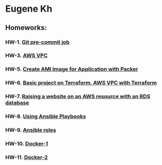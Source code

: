 # Eugene Kh
## Homeworks:

### HW-1. [Git pre-commit job](https://github.com/DevOps-Pro-24-09-24/eugene_kholodniak/tree/hw-1)
### HW-3. [AWS VPC](https://github.com/DevOps-Pro-24-09-24/eugene_kholodniak/tree/hw-3)
### HW-5. [Create AMI Image for Application with Packer](https://github.com/DevOps-Pro-24-09-24/eugene_kholodniak/tree/hw-5)
### HW-6. [Basic project on Terraform, AWS VPC with Terraform](https://github.com/DevOps-Pro-24-09-24/eugene_kholodniak/tree/hw-6)
### HW-7. [Raising a website on an AWS resource with an RDS database](https://github.com/DevOps-Pro-24-09-24/eugene_kholodniak/tree/hw-7)
### HW-8. [Using Ansible Playbooks](https://github.com/DevOps-Pro-24-09-24/eugene_kholodniak/tree/hw-8)
### HW-9. [Ansible roles](https://github.com/DevOps-Pro-24-09-24/eugene_kh/tree/hw-9)
### HW-10. [Docker-1](https://github.com/DevOps-Pro-24-09-24/eugene_kh/tree/hw-10)
### HW-11. [Docker-2](https://github.com/DevOps-Pro-24-09-24/eugene_kh/tree/hw-11)

